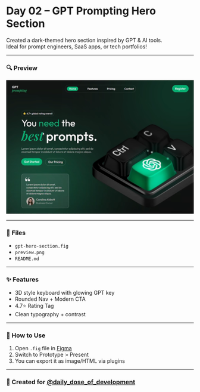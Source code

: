 # Day 02 – GPT Prompting Hero Section

Created a dark-themed hero section inspired by GPT & AI tools.  
Ideal for prompt engineers, SaaS apps, or tech portfolios!

---

### 🔍 Preview
![preview](preview.png)

---

### 📁 Files
- `gpt-hero-section.fig`
- `preview.png`
- `README.md`

---

### ✨ Features
- 3D style keyboard with glowing GPT key
- Rounded Nav + Modern CTA
- 4.7⭐ Rating Tag
- Clean typography + contrast

---

### 🚀 How to Use
1. Open `.fig` file in [Figma](https://figma.com)
2. Switch to Prototype > Present
3. You can export it as image/HTML via plugins

---

### 🧠 Created for [@daily_dose_of_development](https://instagram.com/daily_dose_of_development)
